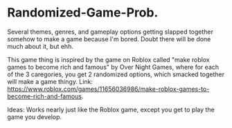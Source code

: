 # Randomized-Game-Prob.
Several themes, genres, and gameplay options getting slapped together somehow to make a game because I'm bored. Doubt there will be done much about it, but ehh.

This game thing is inspired by the game on Roblox called "make roblox games to become rich and famous" by Over Night Games, where for each of the 3 caregories, you get 2 randomized options, which smacked together will make a game thingy. Link: https://www.roblox.com/games/11656036986/make-roblox-games-to-become-rich-and-famous.

Ideas:
Works nearly just like the Roblox game, except you get to play the game you develop.
